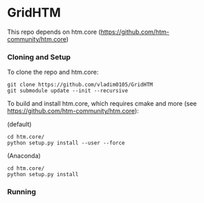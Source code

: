 # GridHTM
This repo depends on htm.core (https://github.com/htm-community/htm.core)
### Cloning and Setup
To clone the repo and htm.core:
```
git clone https://github.com/vladim0105/GridHTM
git submodule update --init --recursive
```
To build and install htm.core, which requires cmake and more (see https://github.com/htm-community/htm.core):

(default)
```
cd htm.core/
python setup.py install --user --force
```
(Anaconda)
```
cd htm.core/
python setup.py install
```
### Running
